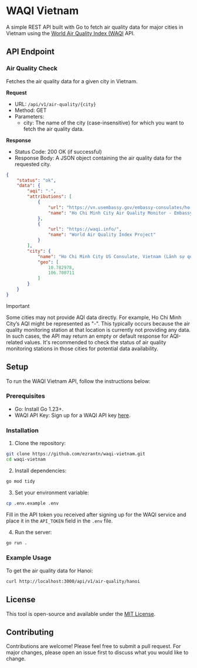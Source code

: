 # WAQI Vietnam

A simple REST API built with Go to fetch air quality data for major cities in Vietnam using the [World Air Quality Index (WAQI](https://waqi.info/#/c/5.59/7.129/2.7z) API.

## API Endpoint

### Air Quality Check

Fetches the air quality data for a given city in Vietnam.

**Request**

- URL: `/api/v1/air-quality/{city}`
- Method: GET
- Parameters:
  - city: The name of the city (case-insensitive) for which you want to fetch the air quality data.

**Response**

- Status Code: 200 OK (if successful)
- Response Body: A JSON object containing the air quality data for the requested city.

```json
{
    "status": "ok",
    "data": {
        "aqi": "-",
        "attributions": [
            {
                "url": "https://vn.usembassy.gov/embassy-consulates/ho-chi-minh-city/air-quality-monitor/",
                "name": "Ho Chi Minh City Air Quality Monitor - Embassy of the United States"
            },
            {
                "url": "https://waqi.info/",
                "name": "World Air Quality Index Project"
            }
        ],
        "city": {
            "name": "Ho Chi Minh City US Consulate, Vietnam (Lãnh sự quán Hoa Kỳ, Hồ Chí Minh)",
            "geo": [
                10.782978,
                106.700711
            ]
        }
    }
}
```

> [!IMPORTANT]
> Some cities may not provide AQI data directly. For example, Ho Chi Minh City’s AQI might be represented as "-". This typically occurs because the air quality monitoring station at that location is currently not providing any data.
> In such cases, the API may return an empty or default response for AQI-related values. It's recommended to check the status of air quality monitoring stations in those cities for potential data availability.

## Setup

To run the WAQI Vietnam API, follow the instructions below:

### Prerequisites

- Go: Install Go 1.23+.
- WAQI API Key: Sign up for a WAQI API key [here](https://aqicn.org/data-platform/token/).

### Installation

1. Clone the repository:

```bash
git clone https://github.com/ezrantn/waqi-vietnam.git
cd waqi-vietnam
```

2. Install dependencies:

```bash
go mod tidy
```

3. Set your environment variable:

```bash
cp .env.example .env
```

Fill in the API token you received after signing up for the WAQI service and place it in the `API_TOKEN` field in the `.env` file.

4. Run the server:

```bash
go run .
```

### Example Usage

To get the air quality data for Hanoi:

```bash
curl http://localhost:3000/api/v1/air-quality/hanoi
```

## License

This tool is open-source and available under the [MIT License](https://github.com/ezrantn/waqi-vietnam/blob/main/LICENSE).

## Contributing

Contributions are welcome! Please feel free to submit a pull request. For major changes, please open an issue first to discuss what you would like to change.